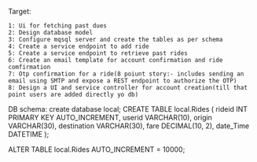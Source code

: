 Target:

    1: Ui for fetching past dues
    2: Design database model
    3: Configure mqsql server and create the tables as per schema
    4: Create a service endpoint to add ride
    5: Create a service endpoint to retrieve past rides
    6: Create an email template for account confirmation and ride comfirmation  
    7: Otp confirmation for a ride(8 poiunt story:- includes sending an email using SMTP and expose a REST endpoint to authorize the OTP)
    8: Design a UI and service controller for account creation(till that point users are added directly yo db)
    
DB schema:
create database local;
CREATE TABLE local.Rides (
    rideid INT PRIMARY KEY AUTO_INCREMENT,
    userid VARCHAR(10),
    origin VARCHAR(30),
    destination VARCHAR(30),
    fare DECIMAL(10, 2),
    date_Time DATETIME
);


ALTER TABLE local.Rides AUTO_INCREMENT = 10000;
